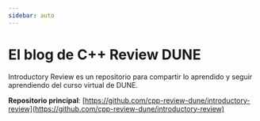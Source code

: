 ```yaml
---
sidebar: auto
---
```


# El blog de C++ Review DUNE

Introductory Review es un repositorio para compartir lo aprendido y seguir
aprendiendo del curso virtual de DUNE.

**Repositorio principal**: [https://github.com/cpp-review-dune/introductory-review](https://github.com/cpp-review-dune/introductory-review)
